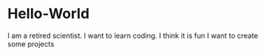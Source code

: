 # Hello-World
I am a retired scientist.
I want to learn coding.  I think it is fun
I want to create some projects
